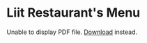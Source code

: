 <html>
<head>
</head>
<body>
  <h1>Liit Restaurant's Menu</h1>
  <object data="MENU-new.pdf.1.pdf" type="application/pdf" width="100%" height="100%">
    <p>Unable to display PDF file. <a href="https://example.com/your_pdf_file.pdf">Download</a> instead.</p>
  </object>
</body>
</html>
